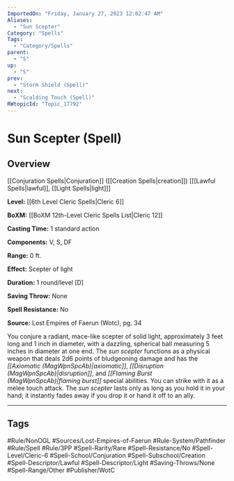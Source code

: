 ```yaml
---
ImportedOn: "Friday, January 27, 2023 12:02:47 AM"
Aliases:
  - "Sun Scepter"
Category: "Spells"
Tags:
  - "Category/Spells"
parent:
  - "S"
up:
  - "S"
prev:
  - "Storm Shield (Spell)"
next:
  - "Scalding Touch (Spell)"
RWtopicId: "Topic_17792"
---
```

# Sun Scepter (Spell)
## Overview
[[Conjuration Spells|Conjuration]] ([[Creation Spells|creation]]) \[[[Lawful Spells|lawful]], [[Light Spells|light]]] 

**Level:** [[6th Level Cleric Spells|Cleric 6]]

**BoXM:** [[BoXM 12th-Level Cleric Spells List|Cleric 12]]

**Casting Time:** 1 standard action

**Components:** V, S, DF

**Range:** 0 ft.

**Effect:** Scepter of light

**Duration:** 1 round/level \[D]

**Saving Throw:** None

**Spell Resistance:** No

**Source:** Lost Empires of Faerun (Wotc), pg. 34

You conjure a radiant, mace-like scepter of solid light, approximately 3 feet long and 1 inch in diameter, with a dazzling, spherical ball measuring 5 inches in diameter at one end. The *sun scepter* functions as a physical weapon that deals 2d6 points of bludgeoning damage and has the *[[Axiomatic (MagWpnSpcAb)|axiomatic]]*, *[[Disruption (MagWpnSpcAb)|disruption]]*, and *[[Flaming Burst (MagWpnSpcAb)|flaming burst]]* special abilities. You can strike with it as a melee touch attack. The *sun scepter* lasts only as long as you hold it in your hand; it instantly fades away if you drop it or hand it off to an ally.


---
## Tags
#Rule/NonOGL #Sources/Lost-Empires-of-Faerun #Rule-System/Pathfinder #Rule/Spell #Rule/3PP #Spell-Rarity/Rare #Spell-Resistance/No #Spell-Level/Cleric-6 #Spell-School/Conjuration #Spell-Subschool/Creation #Spell-Descriptor/Lawful #Spell-Descriptor/Light #Saving-Throws/None #Spell-Range/Other #Publisher/WotC

